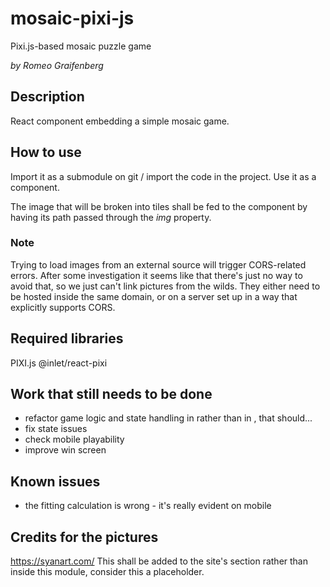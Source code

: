 # mosaic-pixi-js
Pixi.js-based mosaic puzzle game

_by Romeo Graifenberg_

## Description
React component embedding a simple mosaic game.

## How to use
Import it as a submodule on git / import the code in the project.
Use it as a component.

The image that will be broken into tiles shall be fed to the component by having its path passed through the *img* property.

### Note
Trying to load images from an external source will trigger CORS-related errors.
After some investigation it seems like that there's just no way to avoid that, so we just can't link pictures from the wilds.
They either need to be hosted inside the same domain, or on a server set up in a way that explicitly supports CORS.

## Required libraries
PIXI.js
@inlet/react-pixi

## Work that still needs to be done
- refactor game logic and state handling in <Mosaic> rather than in <Board>, that should...
- fix state issues
- check mobile playability
- improve win screen

## Known issues
- the fitting calculation is wrong - it's really evident on mobile

## Credits for the pictures
https://syanart.com/
This shall be added to the site's section rather than inside this module, consider this a placeholder.
